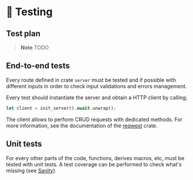 # 💯 Testing

## Test plan

> **Note**
> TODO



## End-to-end tests

Every route defined in crate `server` must be tested and if possible with
different inputs in order to check input validations and errors management.

Every test should instantiate the server and obtain a HTTP client by calling;

```rust
let client = init_server().await.unwrap();
```

The client allows to perform CRUD requests with dedicated methods. For more
information, see the documentation of the [reqwest][0] crate.

## Unit tests

For every other parts of the code, functions, derives macros, etc, must be
tested with unit tests. A test coverage can be performed to check what's
missing (see [Sanity](sanity.md)).

[0]: https://docs.rs/reqwest/latest/reqwest/
